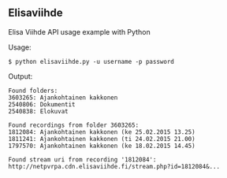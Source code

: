 Elisaviihde
----

Elisa Viihde API usage example with Python


Usage:
```
$ python elisaviihde.py -u username -p password
```
Output:
```
Found folders:
3603265: Ajankohtainen kakkonen
2540806: Dokumentit
2540838: Elokuvat

Found recordings from folder 3603265:
1812084: Ajankohtainen kakkonen (ke 25.02.2015 13.25)
1811241: Ajankohtainen kakkonen (ti 24.02.2015 21.00)
1797570: Ajankohtainen kakkonen (ke 18.02.2015 14.45)

Found stream uri from recording '1812084':
http://netpvrpa.cdn.elisaviihde.fi/stream.php?id=1812084&...
```
